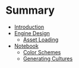 Summary
=======

-	[Introduction](introduction.md)
-	[Engine Design](engine-design/README.md)
	-	[Asset Loading](engine-design/asset-loading.md)
-	[Notebook](notebook/README.md)
	-	[Color Schemes](notebook/2019-05-08-color-schemes.md)
	-	[Generating Cultures](notebook/2019-05-08-generating-cultures.md)
